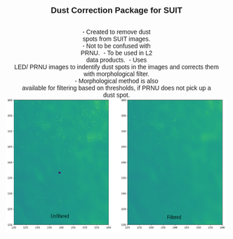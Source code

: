<!DOCTYPE html>
<html>
<head>
	<meta http-equiv="content-type" content="text/html; charset=utf-8"/>
	<title></title>
	<meta name="generator" content="LibreOffice 7.6.7.2 (Linux)"/>
	<meta name="created" content="00:00:00"/>
	<meta name="changed" content="2024-06-11T16:20:53.870822641"/>
</head>
<body lang="en-US" link="#000080" vlink="#800000" dir="ltr"><pre class="western" style="text-align: center"><font face="Liberation Sans, sans-serif"><font size="4" style="font-size: 14pt"><b>Dust Correction Package for SUIT</b></font></font>

<font face="Liberation Sans, sans-serif">- Created to remove dust spots from SUIT images.</font>
<font face="Liberation Sans, sans-serif">- Not to be confused with PRNU.</font>
<font face="Liberation Sans, sans-serif">- To be used in L2 data products.</font>
<font face="Liberation Sans, sans-serif">- Uses LED/ PRNU images to indentify dust spots in the images and corrects them with morphological filter.</font>
<font face="Liberation Sans, sans-serif">- Morphological method is also available for filtering based on thresholds, if PRNU does not pick up a dust spot.</font>
<img src="README_files/README_html_49f06494.png" name="Image1" align="left" width="665" height="308" border="0"/>
</pre>
</body>
</html>
